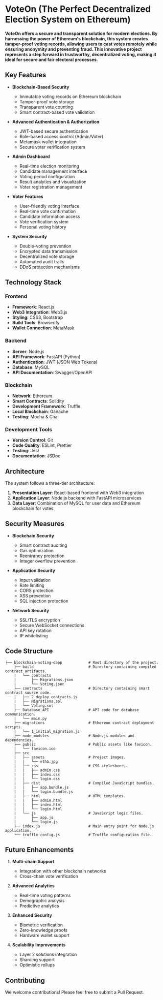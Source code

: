 # VoteOn (The Perfect Decentralized Election System on Ethereum)

#### VoteOn offers a secure and transparent solution for modern elections. By harnessing the power of Ethereum's blockchain, this system creates tamper-proof voting records, allowing users to cast votes remotely while ensuring anonymity and preventing fraud. This innovative project represents a step forward in trustworthy, decentralized voting, making it ideal for secure and fair electoral processes.

## Key Features

* **Blockchain-Based Security**
  - Immutable voting records on Ethereum blockchain
  - Tamper-proof vote storage
  - Transparent vote counting
  - Smart contract-based vote validation

* **Advanced Authentication & Authorization**
  - JWT-based secure authentication
  - Role-based access control (Admin/Voter)
  - Metamask wallet integration
  - Secure voter verification system

* **Admin Dashboard**
  - Real-time election monitoring
  - Candidate management interface
  - Voting period configuration
  - Result analytics and visualization
  - Voter registration management

* **Voter Features**
  - User-friendly voting interface
  - Real-time vote confirmation
  - Candidate information access
  - Vote verification system
  - Personal voting history

* **System Security**
  - Double-voting prevention
  - Encrypted data transmission
  - Decentralized vote storage
  - Automated audit trails
  - DDoS protection mechanisms

## Technology Stack

### Frontend
- **Framework**: React.js
- **Web3 Integration**: Web3.js
- **Styling**: CSS3, Bootstrap
- **Build Tools**: Browserify
- **Wallet Connection**: MetaMask

### Backend
- **Server**: Node.js
- **API Framework**: FastAPI (Python)
- **Authentication**: JWT (JSON Web Tokens)
- **Database**: MySQL
- **API Documentation**: Swagger/OpenAPI

### Blockchain
- **Network**: Ethereum
- **Smart Contracts**: Solidity
- **Development Framework**: Truffle
- **Local Blockchain**: Ganache
- **Testing**: Mocha & Chai

### Development Tools
- **Version Control**: Git
- **Code Quality**: ESLint, Prettier
- **Testing**: Jest
- **Documentation**: JSDoc

## Architecture

The system follows a three-tier architecture:
1. **Presentation Layer**: React-based frontend with Web3 integration
2. **Application Layer**: Node.js backend with FastAPI microservices
3. **Data Layer**: Combination of MySQL for user data and Ethereum blockchain for votes

## Security Measures

- **Blockchain Security**
  * Smart contract auditing
  * Gas optimization
  * Reentrancy protection
  * Integer overflow prevention

- **Application Security**
  * Input validation
  * Rate limiting
  * CORS protection
  * XSS prevention
  * SQL injection protection

- **Network Security**
  * SSL/TLS encryption
  * Secure WebSocket connections
  * API key rotation
  * IP whitelisting

## Code Structure

```
├── blockchain-voting-dapp            # Root directory of the project.
    ├── build                         # Directory containing compiled contract artifacts.
    |   └── contracts                 
    |       ├── Migrations.json       
    |       └── Voting.json           
    ├── contracts                     # Directory containing smart contract source code.
    |   ├── 2_deploy_contracts.js     
    |   ├── Migrations.sol            
    |   └── Voting.sol                
    ├── Database_API                  # API code for database communication.
    |   └── main.py                   
    ├── migrations                    # Ethereum contract deployment scripts.
    |   └── 1_initial_migration.js    
    ├── node_modules                  # Node.js modules and dependencies.
    ├── public                        # Public assets like favicon.
    |   └── favicon.ico               
    ├── src                           
    |   ├── assets                    # Project images.
    |   |   └── eth5.jpg              
    |   ├── css                       # CSS stylesheets.
    |   |   ├── admin.css             
    |   |   ├── index.css             
    |   |   └── login.css             
    |   ├── dist                      # Compiled JavaScript bundles.
    |   |   ├── app.bundle.js         
    |   |   └── login.bundle.js       
    |   ├── html                      # HTML templates.
    |   |   ├── admin.html            
    |   |   ├── index.html            
    |   |   └── login.html            
    |   └── js                        # JavaScript logic files.
    |       ├── app.js                
    |       └── login.js              
    ├── index.js                      # Main entry point for Node.js application.
    └── truffle-config.js             # Truffle configuration file.
```

## Future Enhancements

1. **Multi-chain Support**
   - Integration with other blockchain networks
   - Cross-chain vote verification

2. **Advanced Analytics**
   - Real-time voting patterns
   - Demographic analysis
   - Predictive analytics

3. **Enhanced Security**
   - Biometric verification
   - Zero-knowledge proofs
   - Hardware wallet support

4. **Scalability Improvements**
   - Layer 2 solutions integration
   - Sharding support
   - Optimistic rollups

## Contributing

We welcome contributions! Please feel free to submit a Pull Request.
